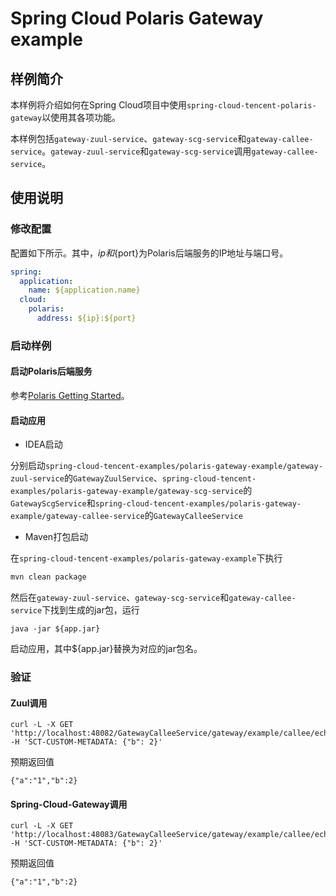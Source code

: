 # Spring Cloud Polaris Gateway example

## 样例简介

本样例将介绍如何在Spring Cloud项目中使用```spring-cloud-tencent-polaris-gateway```以使用其各项功能。

本样例包括```gateway-zuul-service```、```gateway-scg-service```和```gateway-callee-service```。```gateway-zuul-service```和```gateway-scg-service```调用```gateway-callee-service```。

## 使用说明

### 修改配置

配置如下所示。其中，${ip}和${port}为Polaris后端服务的IP地址与端口号。

```yaml
spring:
  application:
    name: ${application.name}
  cloud:
    polaris:
      address: ${ip}:${port}
```

### 启动样例

#### 启动Polaris后端服务

参考[Polaris Getting Started](https://github.com/PolarisMesh/polaris#getting-started)。

#### 启动应用

- IDEA启动

分别启动```spring-cloud-tencent-examples/polaris-gateway-example/gateway-zuul-service```的```GatewayZuulService```、```spring-cloud-tencent-examples/polaris-gateway-example/gateway-scg-service```的```GatewayScgService```和```spring-cloud-tencent-examples/polaris-gateway-example/gateway-callee-service```的```GatewayCalleeService```

- Maven打包启动

在```spring-cloud-tencent-examples/polaris-gateway-example```下执行

```sh
mvn clean package
```

然后在```gateway-zuul-service```、```gateway-scg-service```和```gateway-callee-service```下找到生成的jar包，运行

```
java -jar ${app.jar}
```

启动应用，其中${app.jar}替换为对应的jar包名。

### 验证

#### Zuul调用

```shell
curl -L -X GET 'http://localhost:48082/GatewayCalleeService/gateway/example/callee/echo' -H 'SCT-CUSTOM-METADATA: {"b": 2}'
```

预期返回值

```
{"a":"1","b":2}
```

#### Spring-Cloud-Gateway调用

```shell
curl -L -X GET 'http://localhost:48083/GatewayCalleeService/gateway/example/callee/echo' -H 'SCT-CUSTOM-METADATA: {"b": 2}'
```

预期返回值

```
{"a":"1","b":2}
```

